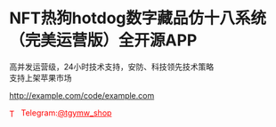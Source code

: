 # NFT热狗hotdog数字藏品仿十八系统（完美运营版）全开源APP

高并发运营级，24小时技术支持，安防、科技领先技术策略<br>支持上架苹果市场<br>

http://example.com/code/example.com







<p style="color: red;"><img src="https://cdn-icons-png.flaticon.com/512/2111/2111646.png" alt="Telegram Icon" style="width: 16px; vertical-align: middle; margin-right: 5px;">Telegram:<a href="https://t.me/tgymw_shop" style="color: red;">@tgymw_shop</a></p>
